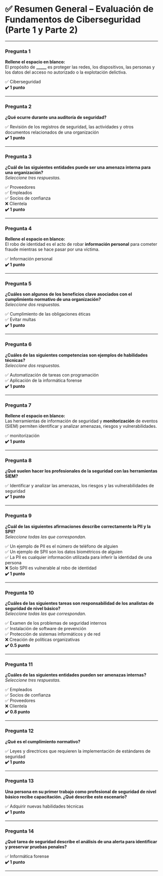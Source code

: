 
# ✅ **Resumen General – Evaluación de Fundamentos de Ciberseguridad (Parte 1 y Parte 2)**

---

### **Pregunta 1**

**Rellene el espacio en blanco:**  
El propósito de **_____** es proteger las redes, los dispositivos, las personas y los datos del acceso no autorizado o la explotación delictiva.

✅ Ciberseguridad  
**✔️ 1 punto**

---

### **Pregunta 2**

**¿Qué ocurre durante una auditoría de seguridad?**

✅ Revisión de los registros de seguridad, las actividades y otros documentos relacionados de una organización  
**✔️ 1 punto**

---

### **Pregunta 3**

**¿Cuál de las siguientes entidades puede ser una amenaza interna para una organización?**  
_Seleccione tres respuestas._

✅ Proveedores  
✅ Empleados  
✅ Socios de confianza  
❌ Clientela  
**✔️ 1 punto**

---

### **Pregunta 4**

**Rellene el espacio en blanco:**  
El robo de identidad es el acto de robar **información personal** para cometer fraude mientras se hace pasar por una víctima.

✅ Información personal  
**✔️ 1 punto**

---

### **Pregunta 5**

**¿Cuáles son algunos de los beneficios clave asociados con el cumplimiento normativo de una organización?**  
_Seleccione dos respuestas._

✅ Cumplimiento de las obligaciones éticas  
✅ Evitar multas  
**✔️ 1 punto**

---

### **Pregunta 6**

**¿Cuáles de las siguientes competencias son ejemplos de habilidades técnicas?**  
_Seleccione dos respuestas._

✅ Automatización de tareas con programación  
✅ Aplicación de la informática forense  
**✔️ 1 punto**

---

### **Pregunta 7**

**Rellene el espacio en blanco:**  
Las herramientas de información de seguridad y **monitorización** de eventos (SIEM) permiten identificar y analizar amenazas, riesgos y vulnerabilidades.

✅ monitorización  
**✔️ 1 punto**

---

### **Pregunta 8**

**¿Qué suelen hacer los profesionales de la seguridad con las herramientas SIEM?**

✅ Identificar y analizar las amenazas, los riesgos y las vulnerabilidades de seguridad  
**✔️ 1 punto**

---

### **Pregunta 9**

**¿Cuál de las siguientes afirmaciones describe correctamente la PII y la SPII?**  
_Seleccione todas las que correspondan._

✅ Un ejemplo de PII es el número de teléfono de alguien  
✅ Un ejemplo de SPII son los datos biométricos de alguien  
✅ La PII es cualquier información utilizada para inferir la identidad de una persona  
❌ Solo SPII es vulnerable al robo de identidad  
**✔️ 1 punto**

---

### **Pregunta 10**

**¿Cuáles de las siguientes tareas son responsabilidad de los analistas de seguridad de nivel básico?**  
_Seleccione todas las que correspondan._

✅ Examen de los problemas de seguridad internos  
✅ Instalación de software de prevención  
✅ Protección de sistemas informáticos y de red  
❌ Creación de políticas organizativas  
**✔️ 0.5 punto**

---

### **Pregunta 11**

**¿Cuáles de las siguientes entidades pueden ser amenazas internas?**  
_Seleccione tres respuestas._

✅ Empleados  
✅ Socios de confianza  
✅ Proveedores  
❌ Clientela  
**✔️ 0.8 punto**

---

### **Pregunta 12**

**¿Qué es el cumplimiento normativo?**

✅ Leyes y directrices que requieren la implementación de estándares de seguridad  
**✔️ 1 punto**

---

### **Pregunta 13**

**Una persona en su primer trabajo como profesional de seguridad de nivel básico recibe capacitación. ¿Qué describe este escenario?**

✅ Adquirir nuevas habilidades técnicas  
**✔️ 1 punto**

---

### **Pregunta 14**

**¿Qué tarea de seguridad describe el análisis de una alerta para identificar y preservar pruebas penales?**

✅ Informática forense  
**✔️ 1 punto**

---
